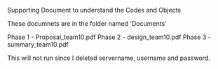 Supporting Document to understand the Codes and Objects

These documnets are in the folder named 'Documents'

Phase 1 - Proposal_team10.pdf
Phase 2 - design_team10.pdf
Phase 3 - summary_team10.pdf
  
This will not run since I deleted servername, username and password.
